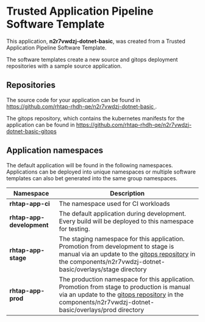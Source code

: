 # Trusted Application Pipeline Software Template

This application, **n2r7vwdzj-dotnet-basic**, was created from a Trusted Application Pipeline Software Template.

The software templates create a new source and gitops deployment repositories with a sample source application. 

## Repositories

The source code for your application can be found in [https://github.com/rhtap-rhdh-qe/n2r7vwdzj-dotnet-basic ](https://github.com/rhtap-rhdh-qe/n2r7vwdzj-dotnet-basic ).
 
The gitops repository, which contains the kubernetes manifests for the application can be found in 
[https://github.com/rhtap-rhdh-qe/n2r7vwdzj-dotnet-basic-gitops ](https://github.com/rhtap-rhdh-qe/n2r7vwdzj-dotnet-basic-gitops ) 

## Application namespaces 

The default application will be found in the following namespaces. Applications can be deployed into unique namespaces or multiple software templates can also bet generated into the same group namespaces.  

|  Namespace   |  Description   |  
| -------- | -------- |
| **rhtap-app-ci** | The namespace used for CI workloads |
| **rhtap-app-development** | The default application during development. Every build will be deployed to this namespace for testing. |
| **rhtap-app-stage** | The staging namespace for this application. Promotion from development to stage is manual via an update to the [gitops repository](https://github.com/rhtap-rhdh-qe/n2r7vwdzj-dotnet-basic-gitops ) in the components/n2r7vwdzj-dotnet-basic/overlays/stage directory |
| **rhtap-app-prod** | The production namespace for this application. Promotion from stage to production is manual via an update to the [gitops repository](https://github.com/rhtap-rhdh-qe/n2r7vwdzj-dotnet-basic-gitops ) in the components/n2r7vwdzj-dotnet-basic/overlays/prod directory |